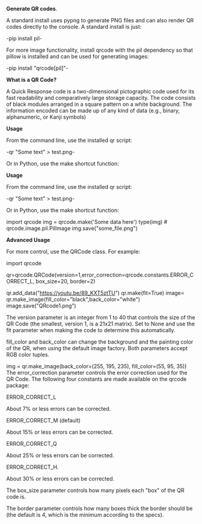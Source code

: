 **Generate QR codes**.


A standard install uses pypng to generate PNG files and can also render QR codes directly to the console. A standard install is just:

-pip install pil-

For more image functionality, install qrcode with the pil dependency so that pillow is installed and can be used for generating images:

-pip install "qrcode[pil]"-

**What is a QR Code?**

A Quick Response code is a two-dimensional pictographic code used for its fast readability and comparatively large storage capacity. The code consists of black modules arranged in a square pattern on a white background. The information encoded can be made up of any kind of data (e.g., binary, alphanumeric, or Kanji symbols)

**Usage**

From the command line, use the installed qr script:

-qr "Some text" > test.png-

Or in Python, use the make shortcut function:

**Usage**

From the command line, use the installed qr script:

-qr "Some text" > test.png-

Or in Python, use the make shortcut function:

import qrcode
img = qrcode.make('Some data here')
type(img)  # qrcode.image.pil.PilImage
img.save("some_file.png")

**Advanced Usage**

For more control, use the QRCode class. For example:

import qrcode

qr=qrcode.QRCode(version=1,error_correction=qrcode.constants.ERROR_CORRECT_L,
                 box_size=20,
                 border=2)

qr.add_data("https://youtu.be/89_KXT5ztTU")
qr.make(fit=True)
image= qr.make_image(fill_color="black",back_color="white")
image.save("QRcode1.png")

The version parameter is an integer from 1 to 40 that controls the size of the QR Code (the smallest, version 1, is a 21x21 matrix). Set to None and use the fit parameter when making the code to determine this automatically.

fill_color and back_color can change the background and the painting color of the QR, when using the default image factory. Both parameters accept RGB color tuples.

img = qr.make_image(back_color=(255, 195, 235), fill_color=(55, 95, 35))
The error_correction parameter controls the error correction used for the QR Code. The following four constants are made available on the qrcode package:

ERROR_CORRECT_L

About 7% or less errors can be corrected.

ERROR_CORRECT_M (default)

About 15% or less errors can be corrected.

ERROR_CORRECT_Q

About 25% or less errors can be corrected.

ERROR_CORRECT_H.

About 30% or less errors can be corrected.

The box_size parameter controls how many pixels each "box" of the QR code is.


The border parameter controls how many boxes thick the border should be (the default is 4, which is the minimum according to the specs).

